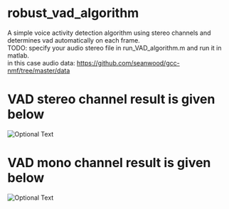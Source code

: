 # robust_vad_algorithm
A simple voice activity detection algorithm using stereo channels and determines vad automatically on each frame.<br />
TODO: specify your audio stereo file in run_VAD_algorithm.m and run it in matlab.<br />
in this case audio data: https://github.com/seanwood/gcc-nmf/tree/master/data <br />
# VAD stereo channel result is given below
![Optional Text](../master/vadDemo.PNG)

# VAD mono channel result is given below
![Optional Text](../master/vadDemoMono.PNG)
